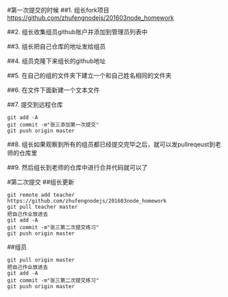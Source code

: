 #第一次提交的时候
##1. 组长fork项目
https://github.com/zhufengnodejs/201603node_homework

##2. 组长收集组员github账户并添加到管理员列表中

##3. 组长把自己仓库的地址发给组员

##4. 组员克隆下来组长的github地址

##5. 在自己的组的文件夹下建立一个和自己姓名相同的文件夹

##6. 在文件下面新建一个文本文件

##7. 提交到远程仓库
```
git add -A
git commit -m"张三添加第一次提交"
git push origin master  
```

##8. 组长如果观察到所有的组员都已经提交完毕之后，就可以发pullreqeust到老师的仓库里

##9. 然后组长到老师的仓库中进行合并代码就可以了

#第二次提交
##组长更新
```
git remote add teacher https://github.com/zhufengnodejs/201603node_homework
git pull teacher master
把自己作业放进去
git add -A
git commit -m"张三第二次提交练习"
git push origin master
```

##组员
```
git pull origin master
把自己作业放进去
git add -A
git commit -m"张三第二次提交练习"
git push origin master
```

